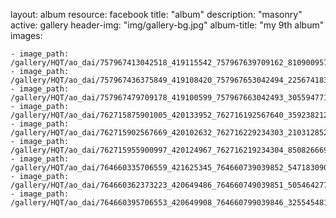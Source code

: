 
layout: album
resource: facebook
title: "album"
description: "masonry"
active: gallery
header-img: "img/gallery-bg.jpg"
album-title: "my 9th album"
images:
    
    - image_path: /gallery/HQT/ao_dai/757967413042518_419115542_757967639709162_8109009576678919118_n.jpg
    - image_path: /gallery/HQT/ao_dai/757967436375849_419108420_757967653042494_2256741830358191711_n.jpg
    - image_path: /gallery/HQT/ao_dai/757967479709178_419100599_757967663042493_3055947718044778055_n.jpg
    - image_path: /gallery/HQT/ao_dai/762715875901005_420133952_762716192567640_35923821224375938_n.jpg
    - image_path: /gallery/HQT/ao_dai/762715902567669_420102632_762716229234303_2103128522974893755_n.jpg
    - image_path: /gallery/HQT/ao_dai/762715955900997_420124967_762716219234304_8508266692434033036_n.jpg
    - image_path: /gallery/HQT/ao_dai/764660335706559_421625345_764660739039852_5471830904077643535_n.jpg
    - image_path: /gallery/HQT/ao_dai/764660362373223_420649486_764660749039851_5054642772826618083_n.jpg
    - image_path: /gallery/HQT/ao_dai/764660395706553_420649908_764660799039846_3255454815001472522_n.jpg